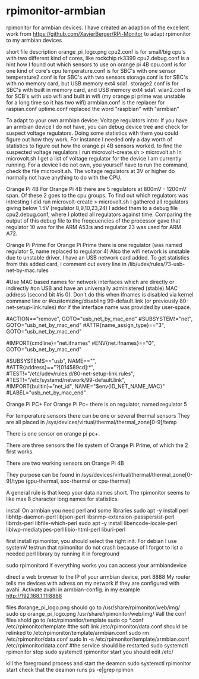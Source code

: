 # rpimonitor-armbian
rpimonitor for armbian devices.
I have created an adaption of the excellent work from https://github.com/XavierBerger/RPi-Monitor to adapt rpimonitor to my armbian devices

short file description
orange_pi_logo.png
cpu2.conf is for small/big cpu's with two different kind of cores, like rockchip rk3399
cpu2.debug.conf is a hint how I found out which sensors to use on orange pi 4B
cpu.conf is for one kind of core's cpu
temperature.conf is for SBC's with one sensor
temperature2.conf is for SBC's with two sensors
storage.conf is for SBC's with no memory card, but USB memory ext4 sda1.
storage2.conf is for SBC's with built in memory card, and USB memory ext4 sda1.
wlan2.conf is for SCB's with usb wifi and built in wifi (my orange pi prime was unstable for a long time so it has two wifi)
armbian.conf is the replacer for raspian.conf
uptime.conf replaced the word "raspbian" with "armbian"

To adapt to your own armbian device:
Voltage regulators intro:
If you have an armbian device I do not have, you can debug device tree and check for suspect voltage regulators.
Doing some statistics with them you could figure out how they work. For instance I needed only a day worth of statistics to figure out how the orange pi 4B sensors worked.
to find the suspected voltage regulators I run 
microvolt-create.sh > microvolt.sh
In microvolt.sh I get a list of voltage regulator for the device I am currently running.
For a device I do not own, you yourself have to run the command, check the file microvolt.sh.
The voltage regulators at 3V or higher do normally not have anything to do with the CPU.

Orange Pi 4B
For Orange Pi 4B there are 5 regulators at 800mV - 1200mV span.
Of these 2 goes to the cpu groups.
To find out which regulators was intresting I did run microvolt-create > microvolt.sh
I gathered all regulators giving below 1.5V (regulator 8,9,10,23,24)
I added them to a debug file cpu2.debug.conf, where I plotted all regulators against time.
Comparing the output of this debug file to the freqcuencies of the processor gave that regulator 10 was for the ARM A53:s and regulator 23 was used for ARM A72.

Orange Pi Prime
For Orange Pi Prime there is one regulator (was named regulator 5, name replaced to regulator 4)
Also the wifi network is unstable due to unstable driver. I have an USB network card added.
To get statistics from this added card, i comment out every line in /lib/udev/rules/73-usb-net-by-mac.rules

#Use MAC based names for network interfaces which are directly or indirectly
#on USB and have an universally administered (stable) MAC address (second bit
#is 0). Don't do this when ifnames is disabled via kernel command line or
#customizing/disabling 99-default.link (or previously 80-net-setup-link.rules)
#or if the interface name was provided by user-space.

#ACTION=="remove", GOTO="usb_net_by_mac_end"
#SUBSYSTEM!="net", GOTO="usb_net_by_mac_end"
#ATTR{name_assign_type}=="3", GOTO="usb_net_by_mac_end"

#IMPORT{cmdline}="net.ifnames"
#ENV{net.ifnames}=="0", GOTO="usb_net_by_mac_end"

#SUBSYSTEMS=="usb", NAME=="", \
#ATTR{address}=="?[014589cd]:*", \
#TEST!="/etc/udev/rules.d/80-net-setup-link.rules", \
#TEST!="/etc/systemd/network/99-default.link", \
#IMPORT{builtin}="net_id", NAME="$env{ID_NET_NAME_MAC}"
#LABEL="usb_net_by_mac_end"


Orange Pi PC+
For Orange Pi Pc+ there is on regulator, named regulator 5

For temperature sensors there can be one or several thermal sensors
They are all placed in /sys/devices/virtual/thermal/thermal_zone[0-9]/temp

There is one sensor on orange pi pc+. 

There are three sensors the file system of Orange Pi Prime, of which the 2 first works.

There are two working sensors on Orange Pi 4B

They purpose can be found in /sys/devices/virtual/thermal/thermal_zone[0-9]/type (gpu-thermal, soc-thermal or cpu-thermal)

A general rule is that keep your data names short. The rpimonitor seems to like max 8 character long names for statistics.

install
On armbian you need perl and some libraries
sudo apt -y install perl libhttp-daemon-perl libjson-perl libsnmp-extension-passpersist-perl librrds-perl libfile-which-perl 
sudo apt -y install libencode-locale-perl  liblwp-mediatypes-perl libio-html-perl liburi-perl

first install rpimonitor, you should select the right init. For debian I use systemV
testrun that rpimonitor do not crash because of I forgot to list a needed perl library by running it in foreground

sudo rpimonitord
if everything works you can access your armbiandevice

direct a web browser to the IP of your armbian device, port 8888
My router tells me devices with adress on my network if they are configured with avahi.
Activate avahi in armbian-config.
in my example http://192.168.1.11:8888

files
#orange_pi_logo.png should go to /usr/share/rpimonitor/web/img/
sudo cp orange_pi_logo.png /usr/share/rpimonitor/web/img/
#all the conf files shold go to /etc/rpimonitor/template
sudo cp *.conf /etc/rpimonitor/template
#the soft link /etc/rpimonitor/data.conf should be relinked to /etc/rpimonitor/template/armbian.conf
sudo rm /etc/rpimonitor/data.conf
sudo ln -s /etc/rpimonitor/template/armbian.conf /etc/rpimonitor/data.conf
#the service should be restarted
sudo systemctl rpimonitor stop
sudo systemctl rpimonitor start
you should edit /etc/

kill the foreground process and start the deamon
sudo systemctl rpimonitor start
check that the deamon runs
ps -e|grep rpimon
